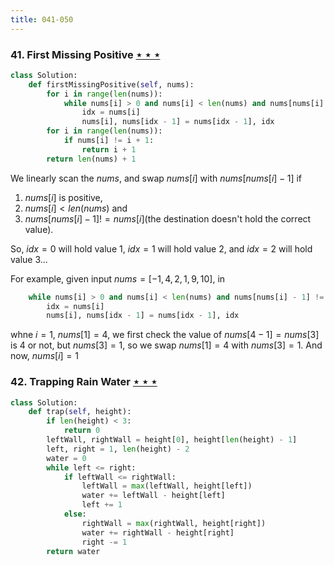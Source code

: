 ```yaml
---
title: 041-050
---
```


### 41. First Missing Positive [$\star\star\star$](https://leetcode.com/problems/first-missing-positive/description/)

```python
class Solution:
    def firstMissingPositive(self, nums):
        for i in range(len(nums)):
            while nums[i] > 0 and nums[i] < len(nums) and nums[nums[i] - 1] != nums[i]:
                idx = nums[i]
                nums[i], nums[idx - 1] = nums[idx - 1], idx
        for i in range(len(nums)):
            if nums[i] != i + 1:
                return i + 1
        return len(nums) + 1
```

We linearly scan the $nums$, and swap $nums[i]$ with $nums[nums[i] - 1]$ if

1. $nums[i]$ is positive,
2. $nums[i] < len(nums)$ and 
3. $nums[nums[i] - 1] != nums[i]$(the destination doesn't hold the correct value).

So, $idx = 0$ will hold value $1$, $idx = 1$ will hold value $2$, and $idx = 2$ will hold value $3$...

For example, given input $nums = [-1, 4, 2, 1, 9, 10]$, in

```python
    while nums[i] > 0 and nums[i] < len(nums) and nums[nums[i] - 1] != nums[i]:
        idx = nums[i]
        nums[i], nums[idx - 1] = nums[idx - 1], idx
```

whne $i = 1$, $nums[1] = 4$, we first check the value of $nums[4 - 1] = nums[3]$ is $4$ or not, but $nums[3] = 1$, so we swap $nums[1] = 4$ with $nums[3] = 1$. And now, $nums[i] = 1$

### 42. Trapping Rain Water [$\star\star\star$](https://leetcode.com/problems/trapping-rain-water/description/)

```python
class Solution:
    def trap(self, height):
        if len(height) < 3:
            return 0
        leftWall, rightWall = height[0], height[len(height) - 1]
        left, right = 1, len(height) - 2
        water = 0
        while left <= right:
            if leftWall <= rightWall:
                leftWall = max(leftWall, height[left])
                water += leftWall - height[left]
                left += 1
            else:
                rightWall = max(rightWall, height[right])
                water += rightWall - height[right]
                right -= 1
        return water
```